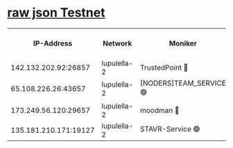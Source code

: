 [raw json Testnet](https://rpc-check.jaclalt.stavr.tech/jaclalt/rpc-jaclalt-result.json)
=

<table><tr><th>IP-Address</th><th>Network</th><th>Moniker</th><th>Latest Block Height</th><th>Earliest Block Height</th><th>Catching Up</th><th>Tx Index</th><th>Voting Power</th><th>Scan Time</th></tr><tr><td>142.132.202.92:26857</td><td>lupulella-2</td><td>TrustedPoint 🔴</td><td>7017052</td><td>6282001</td><td>False</td><td>off</td><td>400065</td><td>2024-03-08T22:17:19.341355222UTC</td></tr><tr><td>65.108.226.26:43657</td><td>lupulella-2</td><td>[NODERS]TEAM_SERVICE 🟢</td><td>7017052</td><td>6282001</td><td>False</td><td>on</td><td>0</td><td>2024-03-08T22:17:21.705639578UTC</td></tr><tr><td>173.249.56.120:29657</td><td>lupulella-2</td><td>moodman 🔴</td><td>7017052</td><td>6917052</td><td>False</td><td>off</td><td>1075134</td><td>2024-03-08T22:17:19.094992049UTC</td></tr><tr><td>135.181.210.171:19127</td><td>lupulella-2</td><td>STAVR-Service 🟢</td><td>7017050</td><td>7016001</td><td>False</td><td>on</td><td>0</td><td>2024-03-08T22:17:10.585158973UTC</td></tr></table>
